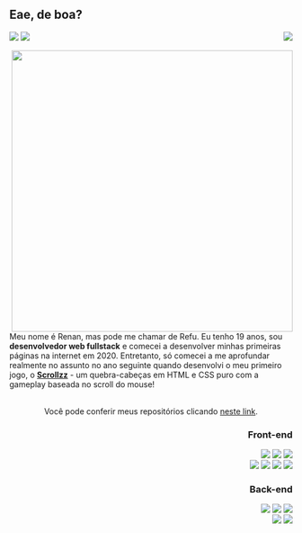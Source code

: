 <h2>Eae, de boa?</h2>

<p>
  <a target="_blank" href="mailto:renanfreitas.contato@gmail.com"><img src="https://img.shields.io/badge/Gmail-D14836?style=flat-square&logo=gmail&logoColor=white"/></a>
  <a target="_blank" href="https://discord.com/users/412685400847679508"><img src="https://img.shields.io/badge/Discord-%237289DA.svg?style=flat-square&logo=discord&logoColor=white"/></a>
  <img align="right" src="https://api.visitorbadge.io/api/visitors?path=refusado&labelColor=%232e3440&countColor=%23c7ced9&style=flat-square&labelStyle=lower" />
</p>

<img width="500px" align="right" src="https://github-readme-stats.vercel.app/api?username=refusado&count_private=true&show_icons=true&theme=nord&hide_title=true" />

<p align="left">Meu nome é Renan, mas pode me chamar de Refu. Eu tenho 19 anos, sou <b>desenvolvedor web fullstack</b> e comecei a desenvolver minhas primeiras páginas na internet em 2020. Entretanto, só comecei a me aprofundar realmente no assunto no ano seguinte quando desenvolvi o meu primeiro jogo, o <a href="https://github.com/refusado/scrollzz"><b>Scrollzz</b></a> - um quebra-cabeças em HTML e CSS puro com a gameplay baseada no scroll do mouse!</p>
<p align="center"><br> Você pode conferir meus repositórios clicando <a href="https://github.com/refusado?tab=repositories">neste link</a>.</p>

<div width="400px" align="right">

  <div>
      <h3>Front-end</h3>
      <img src="https://img.shields.io/badge/javascript-%23323330.svg?style=for-the-badge&logo=javascript&logoColor=%23F7DF1E"/>
      <img src="https://img.shields.io/badge/angular-%23DD0031.svg?style=for-the-badge&logo=angular&logoColor=white"/>
      <img src="https://img.shields.io/badge/typescript-%23007ACC.svg?style=for-the-badge&logo=typescript&logoColor=white"/>
      <br>
      <img src="https://img.shields.io/badge/html5-%23E34F26.svg?style=for-the-badge&logo=html5&logoColor=white"/>
      <img src="https://img.shields.io/badge/css3-%231572B6.svg?style=for-the-badge&logo=css3&logoColor=white"/>
      <img src="https://img.shields.io/badge/tailwindcss-%2338B2AC.svg?style=for-the-badge&logo=tailwind-css&logoColor=white"/>
      <img src="https://img.shields.io/badge/bootstrap-%23563D7C.svg?style=for-the-badge&logo=bootstrap&logoColor=white"/>
  </div>

  <div>
      <h3>Back-end</h3>
      <img src="https://img.shields.io/badge/php-%23777BB4.svg?style=for-the-badge&logo=php&logoColor=white"/>
      <img src="https://img.shields.io/badge/laravel-%23FF2D20.svg?style=for-the-badge&logo=laravel&logoColor=white"/>
      <img src="https://img.shields.io/badge/mysql-%2300f.svg?style=for-the-badge&logo=mysql&logoColor=white"/>
      <br>
      <img src="https://img.shields.io/badge/node.js-6DA55F?style=for-the-badge&logo=node.js&logoColor=white"/>
      <img src="https://img.shields.io/badge/MongoDB-%234ea94b.svg?style=for-the-badge&logo=mongodb&logoColor=white"/>
  </div>
</div>
